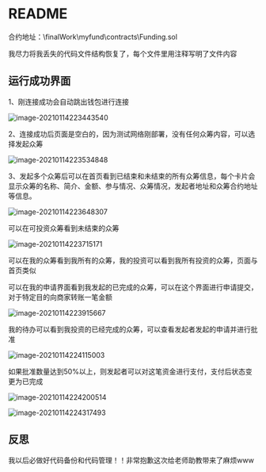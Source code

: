 # README

合约地址：\finalWork\myfund\contracts\Funding.sol

我尽力将我丢失的代码文件结构恢复了，每个文件里用注释写明了文件内容

## 运行成功界面

1、刚连接成功会自动跳出钱包进行连接

![image-20210114223443540](C:\Users\Dell\Desktop\blockchainCourse\zhaoqingyun\finalWork\README.assets\image-20210114223443540.png)

2、连接成功后页面是空白的，因为测试网络刚部署，没有任何众筹内容，可以选择发起众筹

![image-20210114223534848](C:\Users\Dell\Desktop\blockchainCourse\zhaoqingyun\finalWork\README.assets\image-20210114223534848.png)

3、发起多个众筹后可以在首页看到已结束和未结束的所有众筹信息，每个卡片会显示众筹的名称、简介、金额、参与情况、众筹情况，发起者地址和众筹合约地址等信息。

![image-20210114223648307](C:\Users\Dell\Desktop\blockchainCourse\zhaoqingyun\finalWork\README.assets\image-20210114223648307.png)

可以在可投资众筹看到未结束的众筹

![image-20210114223715171](C:\Users\Dell\Desktop\blockchainCourse\zhaoqingyun\finalWork\README.assets\image-20210114223715171.png)

可以在我的众筹看到我所有的众筹，我的投资可以看到我所有投资的众筹，页面与首页类似

可以在我的申请界面看到我发起的已完成的众筹，可以在这个界面进行申请提交，对于特定目的向商家转账一笔金额

![image-20210114223915667](C:\Users\Dell\Desktop\blockchainCourse\zhaoqingyun\finalWork\README.assets\image-20210114223915667.png)

我的待办可以看到我投资的已经完成的众筹，可以查看发起者发起的申请并进行批准

![image-20210114224115003](C:\Users\Dell\Desktop\blockchainCourse\zhaoqingyun\finalWork\README.assets\image-20210114224115003.png)

如果批准数量达到50%以上，则发起者可以对这笔资金进行支付，支付后状态变更为已完成

![image-20210114224200514](C:\Users\Dell\Desktop\blockchainCourse\zhaoqingyun\finalWork\README.assets\image-20210114224200514.png)

![image-20210114224317493](C:\Users\Dell\Desktop\blockchainCourse\zhaoqingyun\finalWork\README.assets\image-20210114224317493.png)

## 反思

我以后必做好代码备份和代码管理！！非常抱歉这次给老师助教带来了麻烦www